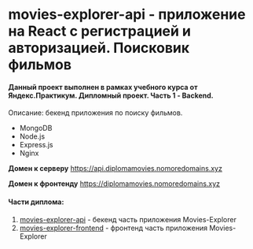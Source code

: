 # movies-explorer-api - приложение на React с регистрацией и авторизацией. Поисковик фильмов
#### Данный проект выполнен в рамках учебного курса от Яндекс.Практикум. Дипломный проект. Часть 1 - Backend.

Описание: бекенд приложения по поиску фильмов.

+ MongoDB
+ Node.js
+ Express.js
+ Nginx

**Домен к серверу** https://api.diplomamovies.nomoredomains.xyz

**Домен к фронтенду** https://diplomamovies.nomoredomains.xyz

#### Части диплома:
1. [movies-explorer-api](https://github.com/ksenia-khait/movies-explorer-api) - бекенд часть приложения Movies-Explorer
2. [movies-explorer-frontend](https://github.com/ksenia-khait/movies-explorer-frontend) - фронтенд часть приложения Movies-Explorer
